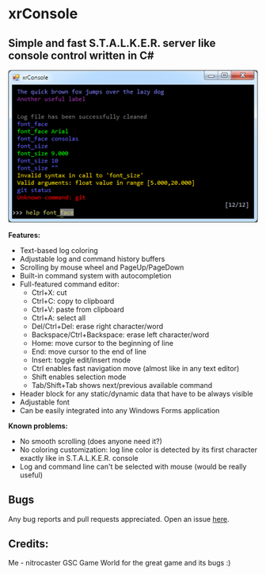 xrConsole
=========

Simple and fast S.T.A.L.K.E.R. server like console control written in C#
---

![Screenshot](https://raw.githubusercontent.com/nitrocaster/xrConsole/master/screenshot.png)

**Features:**

* Text-based log coloring
* Adjustable log and command history buffers
* Scrolling by mouse wheel and PageUp/PageDown
* Built-in command system with autocompletion
* Full-featured command editor:
  * Ctrl+X: cut
  * Ctrl+C: copy to clipboard
  * Ctrl+V: paste from clipboard
  * Ctrl+A: select all
  * Del/Ctrl+Del: erase right character/word
  * Backspace/Ctrl+Backspace: erase left character/word
  * Home: move cursor to the beginning of line
  * End: move cursor to the end of line
  * Insert: toggle edit/insert mode
  * Ctrl enables fast navigation move (almost like in any text editor)
  * Shift enables selection mode
  * Tab/Shift+Tab shows next/previous available command
* Header block for any static/dynamic data that have to be always visible
* Adjustable font
* Can be easily integrated into any Windows Forms application

**Known problems:**

* No smooth scrolling (does anyone need it?)
* No coloring customization: log line color is detected by its first character exactly like in S.T.A.L.K.E.R. console
* Log and command line can't be selected with mouse (would be really useful)

Bugs
---
Any bug reports and pull requests appreciated. Open an issue [here](https://github.com/nitrocaster/xrConsole/issues).

Credits:
---

Me - nitrocaster
GSC Game World for the great game and its bugs :)
